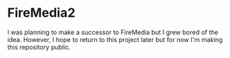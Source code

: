 # FireMedia2

I was planning to make a successor to FireMedia but I grew bored of the idea. However, I hope to return to this project later but for now I'm making this repository public.
